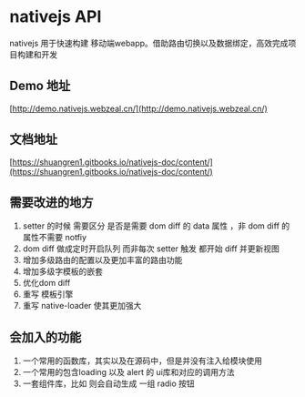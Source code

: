 # nativejs API

nativejs 用于快速构建 移动端webapp。借助路由切换以及数据绑定，高效完成项目构建和开发

## Demo 地址
[http://demo.nativejs.webzeal.cn/](http://demo.nativejs.webzeal.cn/)

## 文档地址
[https://shuangren1.gitbooks.io/nativejs-doc/content/](https://shuangren1.gitbooks.io/nativejs-doc/content/)

## 需要改进的地方
1. setter 的时候 需要区分 是否是需要 dom diff 的 data 属性 ，非 dom diff 的属性不需要 notfiy
2. dom diff 做成定时开启队列 而非每次 setter 触发 都开始 diff 并更新视图
3. 增加多级路由的配置以及更加丰富的路由功能
4. 增加多级字模板的嵌套
5. 优化dom diff
6. 重写 模板引擎
7. 重写 native-loader 使其更加强大

## 会加入的功能
1. 一个常用的函数库，其实以及在源码中，但是并没有注入给模块使用
2. 一个常用的包含loading  以及 alert 的 ui库和对应的调用方法
3. 一套组件库，比如 <code><native-radio /></code> 则会自动生成 一组 radio 按钮